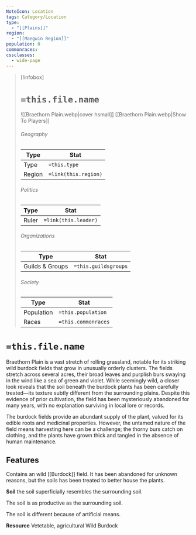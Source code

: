 ```yaml
---
NoteIcon: Location
tags: Category/Location
type: 
  - "[[Plains]]"
region:
  - "[[Maegwin Region]]"
population: 0
commonraces:
cssclasses:
  - wide-page
---
```


> [!infobox]
> # `=this.file.name`
> ![[Braethorn Plain.webp|cover hsmall]]
> [[Braethorn Plain.webp|Show To Players]]
> ###### Geography
> Type |  Stat |
> ---|---|
> Type | `=this.type` |
> Region | `=link(this.region)` |
> ###### Politics
> Type |  Stat |
> ---|---|
> Ruler | `=link(this.leader)` |
> ###### Organizations
> Type |  Stat |
> ---|---|
> Guilds & Groups | `=this.guildsgroups` |
> ###### Society
> Type |  Stat |
> ---|---|
> Population | `=this.population` |
> Races | `=this.commonraces` |

# `=this.file.name`
Braethorn Plain is a vast stretch of rolling grassland, notable for its striking wild burdock fields that grow in unusually orderly clusters. The fields stretch across several acres, their broad leaves and purplish burs swaying in the wind like a sea of green and violet. While seemingly wild, a closer look reveals that the soil beneath the burdock plants has been carefully treated—its texture subtly different from the surrounding plains. Despite this evidence of prior cultivation, the field has been mysteriously abandoned for many years, with no explanation surviving in local lore or records.

The burdock fields provide an abundant supply of the plant, valued for its edible roots and medicinal properties. However, the untamed nature of the field means harvesting here can be a challenge; the thorny burs catch on clothing, and the plants have grown thick and tangled in the absence of human maintenance.

## Features
Contains an wild [[Burdock]] field. It has been abandoned for unknown reasons, but the soils has been treated to better house the plants.  

**Soil**
the soil superficially resembles the surrounding soil.

The soil is as productive as the surrounding soil.

The soil is different because of artificial means.

**Resource**
Vetetable, agricultural
Wild Burdock
